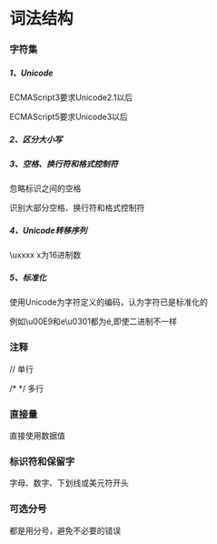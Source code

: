 # 词法结构

### 字符集

##### 1、Unicode

ECMAScript3要求Unicode2.1以后

ECMAScript5要求Unicode3以后

##### 2、区分大小写

##### 3、空格、换行符和格式控制符

忽略标识之间的空格

识别大部分空格、换行符和格式控制符

##### 4、Unicode转移序列

\uxxxx	x为16进制数

##### 5、标准化

使用Unicode为字符定义的编码，认为字符已是标准化的

例如\u00E9和e\u0301都为é,即使二进制不一样

### 注释

//	单行

/* */	多行

### 直接量

直接使用数据值

### 标识符和保留字

字母、数字、下划线或美元符开头

### 可选分号

都是用分号，避免不必要的错误